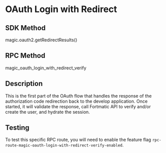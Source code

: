 # OAuth Login with Redirect

## SDK Method

magic.oauth2.getRedirectResults()

## RPC Method

magic_oauth_login_with_redirect_verify

## Description

This is the first part of the OAuth flow that handles the response of the authorization code redirection back to the develop application. Once started, it will validate the response, call Fortmatic API to verify and/or create the user, and hydrate the session.

## Testing

To test this specific RPC route, you will need to enable the feature flag `rpc-route-magic-oauth-login-with-redirect-verify-enabled`.
